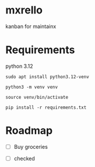# mxrello
kanban for maintainx

# Requirements

python 3.12

``` 
sudo apt install python3.12-venv 

python3 -m venv venv

source venv/bin/activate

pip install -r requirements.txt

```

# Roadmap

* [ ] Buy groceries

* [ ] checked